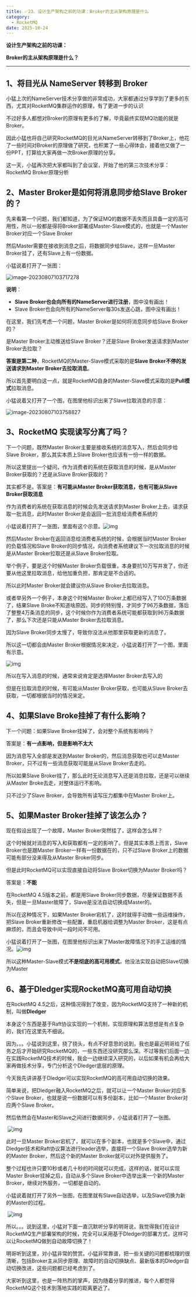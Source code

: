 ```yaml
---
title: ✅23、设计生产架构之前的功课：Broker的主从架构原理是什么
category:
  - RocketMQ
date: 2025-10-24
---
```


<!-- more -->

**设计生产架构之前的功课：**

**Broker的主从架构原理是什么？**

---

## 1、将目光从 NameServer 转移到 Broker

小猛上次的NameServer技术分享做的非常成功，大家都通过分享学到了更多的东西，尤其对RocketMQ集群运作的原理，有了更进一步的认识

不过好多人都想对Broker的原理有更多的了解，毕竟最终实现MQ功能的就是Broker。

因此小猛也将自己研究RocketMQ的目光从NameServer转移到了Broker上，他花了一些时间对Broker的原理做了研究，也积累了一些心得体会，接着他又做了一份PPT，打算给大家再做一次Broker原理的分享。

这一天，小猛再次把大家都叫到了会议室，开始了他的第三次技术分享：RocketMQ Broker原理分析

## 2、Master Broker是如何将消息同步给Slave Broker的？

先来看第一个问题，我们都知道，为了保证MQ的数据不丢失而且具备一定的高可用性，所以一般都是得将Broker部署成Master-Slave模式的，也就是一个Master Broker对应一个Slave Broker

然后Master需要在接收到消息之后，将数据同步给Slave，这样一旦Master Broker挂了，还有Slave上有一份数据。

小猛说着打开了一张图：

![image-20230807103717278](https://studyimages.oss-cn-beijing.aliyuncs.com/img/RocketMQ/202308/202308071037346.png)

**说明**：

- **Slave Broker也会向所有的NameServer进行注册**，图中没有画出！
- Slave Broker也会向所有的NameServer每30s发送心跳，图中没有画出！

在这里，我们先考虑一个问题，Master Broker是如何将消息同步给Slave Broker的？

是Master Broker主动推送给Slave Broker？还是Slave Broker发送请求到Master Broker去拉取？

**答案是第二种**，RocketMQ的Master-Slave模式采取的是**Slave Broker不停的发送请求到Master Broker去拉取消息**。

所以首先要明白这一点，就是RocketMQ自身的Master-Slave模式采取的是**Pull模式**拉取消息。

小猛说着又打开了一个图，在图里他标识出来了Slave拉取消息的示意：

![image-20230807103758827](https://studyimages.oss-cn-beijing.aliyuncs.com/img/RocketMQ/202308/202308071037881.png)

## 3、RocketMQ 实现读写分离了吗？

下一个问题，既然Master Broker主要是接收系统的消息写入，然后会同步给Slave Broker，那么其实本质上Slave Broker也应该有一份一样的数据。

所以这里提出一个疑问，作为消费者的系统在获取消息的时候，是从Master Broker获取的？还是从Slave Broker获取的？

其实都不是。答案是：**有可能从Master Broker获取消息，也有可能从Slave Broker获取消息**

作为消费者的系统在获取消息的时候会先发送请求到Master Broker上去，请求获取一批消息，此时Master Broker是会返回一批消息给消费者系统的

小猛说着打开了一张图，里面有这个示意。![img](https://studyimages.oss-cn-beijing.aliyuncs.com/img/RocketMQ/202308/202308071039127.png)       

然后Master Broker在返回消息给消费者系统的时候，会根据当时Master Broker的负载情况和Slave Broker的同步情况，向消费者系统建议下一次拉取消息的时候是从Master Broker拉取还是从Slave Broker拉取。

举个例子，要是这个时候Master Broker负载很重，本身要抗10万写并发了，你还要从他这里拉取消息，给他加重负担，那肯定是不合适的。

所以此时Master Broker就会建议你从Slave Broker去拉取消息。

或者举另外一个例子，本身这个时候Master Broker上都已经写入了100万条数据了，结果Slave Broke不知道啥原因，同步的特别慢，才同步了96万条数据，落后了整整4万条消息的同步，这个时候你作为消费者系统可能都获取到96万条数据了，那么下次还是只能从Master Broker去拉取消息。

因为Slave Broker同步太慢了，导致你没法从他那里获取更新的消息了。

所以这一切都会由Master Broker根据情况来决定，小猛说着打开了一个图，里面有示意。

![img](https://studyimages.oss-cn-beijing.aliyuncs.com/img/RocketMQ/202308/202308071040591.png)       

所以在写入消息的时候，通常来说肯定是选择Master Broker去写入的

但是在拉取消息的时候，有可能从Master Broker获取，也可能从Slave Broker去获取，一切都根据当时的情况来定。

## 4、如果Slave Broke挂掉了有什么影响？

下一个问题：如果Slave Broker挂掉了，会对整个系统有影响吗？

答案是：**有一点影响，但是影响不太大**

因为消息写入全部是发送到Master Broker的，然后消息获取也可以走Master Broker，只不过有一些消息获取可能是从Slave Broker去走的。

所以如果Slave Broker挂了，那么此时无论消息写入还是消息拉取，还是可以继续从Master Broke去走，对整体运行不影响。

只不过少了Slave Broker，会导致所有读写压力都集中在Master Broker上。

## 5、如果Master Broker挂掉了该怎么办？

现在假设出现了一个故障，Master Broker突然挂了，这样会怎么样？

这个时候就对消息的写入和获取都有一定的影响了。但是其实本质上而言，Slave Broker也是跟Master Broker一样有一份数据在的，只不过Slave Broker上的数据可能有部分没来得及从Master Broker同步。

但是此时RocketMQ可以实现直接自动将Slave Broker切换为Master Broker吗？

答案是：**不能**

在RocketMQ 4.5版本之前，都是用Slave Broker同步数据，尽量保证数据不丢失，但是一旦Master故障了，Slave是没法自动切换成Master的。

所以在这种情况下，如果Master Broker宕机了，这时就得手动做一些运维操作，把Slave Broker重新修改一些配置，重启机器给调整为Master Broker，这是有点麻烦的，而且会导致中间一段时间不可用。

小猛说着打开了一张图，在图里他标识出来了Master故障情况下的手工运维的情况。![img](https://studyimages.oss-cn-beijing.aliyuncs.com/img/RocketMQ/202308/202308071040890.png)       

所以这种Master-Slave模式**不是彻底的高可用模式**，他没法实现自动把Slave切换为Master

## 6、基于Dledger实现RocketMQ高可用自动切换

在RocketMQ 4.5之后，这种情况得到了改变，因为RocketMQ支持了一种新的机制，叫做**Dledger**

本身这个东西是基于Raft协议实现的一个机制，实现原理和算法思想是有点复杂的，我们在这里先不细说。

因为。。。小猛说到这里，挠了挠头，有点不好意思的说到，我也是最近明哥给了任务之后才开始研究RocketMQ的，一些东西还没研究那么深。不过等我们后面一边在实践RocketMQ技术的时候，我会一边继续深入研究的，以后如果有机会再给大家再做技术分享，专门分析这个Dledger底层的原理。

今天我先讲讲基于Dledger可以实现RocketMQ的高可用自动切换的效果。

简单来说，把Dledger融入RocketMQ之后，就可以让一个Master Broker对应多个Slave Broker，也就是说一份数据可以有多份副本，比如一个Master Broker对应两个Slave Broker。

然后依然会在Master和Slave之间进行数据同步，小猛说着打开了一张图。

​      ![img](https://studyimages.oss-cn-beijing.aliyuncs.com/img/RocketMQ/202308/202308071041707.png)       

此时一旦Master Broker宕机了，就可以在多个副本，也就是多个Slave中，通过Dledger技术和Raft协议算法进行leader选举，直接将一个Slave Broker选举为新的Master Broker，然后这个新的Master Broker就可以对外提供服务了。

整个过程也许只要10秒或者几十秒的时间就可以完成，这样的话，就可以实现Master Broker挂掉之后，自动从多个Slave Broker中选举出来一个新的Master Broker，继续对外服务，一切都是自动的。

小猛说着就打开了另外一张图，在图里就有Slave自动选举，以及Slave切换为新的Master的过程。

​      ![img](https://studyimages.oss-cn-beijing.aliyuncs.com/img/RocketMQ/202308/202308071041695.png)       

所以。。。说到这里，小猛对下面一直沉默听分享的明哥说，我觉得我们在设计RocketMQ生产部署架构的时候，完全可以采用基于Dledger的部署方式，这样可以让RocketMQ做到自动故障切换了！

明哥听到这里，对小猛非常的赞赏。小猛非常靠谱，把一些关键的问题都梳理的很清晰，包括Broker主从同步原理、故障时的自动切换缺点、最新版本的Dledger自动切换改进，这些问题都已经考虑到了。

大家听到这里，也是一阵热烈的掌声，因为随着分享的推进，每个人都觉得RocketMQ这个技术到落地实践的距离更近了。
